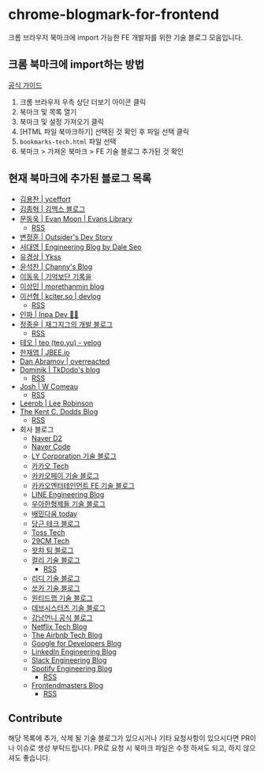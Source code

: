# chrome-blogmark-for-frontend

크롬 브라우저 북마크에 import 가능한 FE 개발자를 위한 기술 블로그 모음입니다.

## 크롬 북마크에 import하는 방법

[공식 가이드](https://support.google.com/chrome/answer/96816?hl=ko)

1. 크롬 브라우저 우측 상단 더보기 아이콘 클릭
2. 북마크 및 목록 열기
3. 북마크 및 설정 가져오기 클릭
4. [HTML 파일 북마크하기] 선택된 것 확인 후 파일 선택 클릭
5. `bookmarks-tech.html` 파일 선택
6. 북마크 > 가져온 북마크 > FE 기술 블로그 추가된 것 확인

## 현재 북마크에 추가된 블로그 목록

* [김용찬 | yceffort](https://yceffort.kr/)
* [김종혁 | 김맥스 블로그](https://maxkim-j.github.io/)
* [문동욱 | Evan Moon | Evans Library](https://evan-moon.github.io/)
  * [RSS](https://evan-moon.github.io/feed.xml)
* [변정훈 | Outsider's Dev Story](https://blog.outsider.ne.kr/)
* [서대영 | Engineering Blog by Dale Seo](https://www.daleseo.com/)
* [유경상 | Ykss](https://ykss.netlify.app/)
* [윤석찬 | Channy's Blog](https://channy.creation.net/)
* [이동욱 | 기억보단 기록을](https://jojoldu.tistory.com/)
* [이상민 | morethanmin blog](https://morethanmin.com/)
* [이선협 | kciter.so | devlog](https://kciter.so/)
  * [RSS](https://kciter.so/feed.xml)
* [인파 | Inpa Dev 👨‍💻](https://inpa.tistory.com/)
* [정종윤 | 재그지그의 개발 블로그](https://wormwlrm.github.io/)
  * [RSS](https://wormwlrm.github.io/feed.xml)
* [테오 | teo (teo.yu) - velog](https://velog.io/@teo/posts)
* [한재엽 | JBEE.io](https://jbee.io/)
* [Dan Abramov | overreacted](https://overreacted.io/)
* [Dominik | TkDodo's blog](https://tkdodo.eu/blog/)
  * [RSS](https://tkdodo.eu/blog/rss.xml)
* [Josh | W Comeau](https://www.joshwcomeau.com/)
  * [RSS](https://www.joshwcomeau.com/rss.xml)
* [Leerob | Lee Robinson](https://leerob.io/)
* [The Kent C. Dodds Blog](https://kentcdodds.com/blog)
  * [RSS](https://kentcdodds.com/blog/rss.xml)
* 회사 블로그
  * [Naver D2](https://d2.naver.com/home)
  * [Naver Code](https://code.naver.com/main/)
  * [LY Corporation 기술 블로그](https://techblog.lycorp.co.jp/ko)
  * [카카오 Tech](https://tech.kakao.com/)
  * [카카오페이 기술 블로그](https://tech.kakaopay.com/)
  * [카카오엔터테인먼트 FE 기술 블로그](https://fe-developers.kakaoent.com/)
  * [LINE Engineering Blog](https://engineering.linecorp.com/ko/blog)
  * [우아한형제들 기술 블로그](https://techblog.woowahan.com/)
  * [배민다움 today](https://story.baemin.com/)
  * [당근 테크 블로그](https://medium.com/daangn)
  * [Toss Tech](https://toss.tech/tech)
  * [29CM Tech](https://medium.com/29cm)
  * [왓챠 팀 블로그](https://medium.com/watcha)
  * [컬리 기술 블로그](https://helloworld.kurly.com/)
    * [RSS](https://helloworld.kurly.com/feed.xml)
  * [리디 기술 블로그](https://ridicorp.com/story-category/tech-blog/)
  * [쏘카 기술 블로그](https://tech.socarcorp.kr/)
  * [원티드랩 기술 블로그](https://medium.com/wantedjobs)
  * [데브시스터즈 기술 블로그](https://tech.devsisters.com/)
  * [강남언니 공식 블로그](https://blog.gangnamunni.com/blog/tech/)
  * [Netflix Tech Blog](https://netflixtechblog.com/)
  * [The Airbnb Tech Blog](https://medium.com/airbnb-engineering)
  * [Google for Developers Blog](https://developers.googleblog.com/)
  * [LinkedIn Engineering Blog](https://engineering.linkedin.com/blog)
  * [Slack Engineering Blog](https://slack.engineering/)
  * [Spotify Engineering Blog](https://engineering.atspotify.com/)
    * [RSS](https://engineering.atspotify.com/feed/)
  * [Frontendmasters Blog](https://frontendmasters.com/blog/)
    * [RSS](https://frontendmasters.com/blog/feed/)

## Contribute

해당 목록에 추가, 삭제 될 기술 블로그가 있으시거나 기타 요청사항이 있으시다면 PR이나 이슈로 생성 부탁드립니다.
PR로 요청 시 북마크 파일은 수정 하셔도 되고, 하지 않으셔도 좋습니다.
